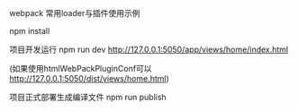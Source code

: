 webpack 常用loader与插件使用示例

npm install

项目开发运行
npm run dev
http://127.0.0.1:5050/app/views/home/index.html

(如果使用htmlWebPackPluginConf可以
http://127.0.0.1:5050/dist/views/home.html)

项目正式部署生成编译文件
npm run publish
